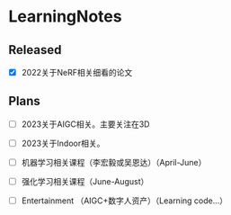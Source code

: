 # LearningNotes

## Released

- [x] 2022关于NeRF相关细看的论文

## Plans

- [ ] 2023关于AIGC相关。主要关注在3D

- [ ] 2023关于Indoor相关。

- [ ] 机器学习相关课程（李宏毅或吴恩达）（April-June）

- [ ] 强化学习相关课程（June-August）

- [ ] Entertainment （AIGC+数字人资产）（Learning code...）
